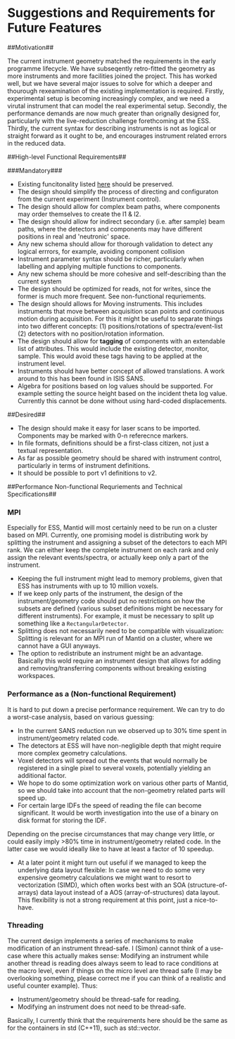 Suggestions and Requirements for Future Features
================================================

##Motivation##

The current instrument geometry matched the requirements in the early programme lifecycle. We have subseqently retro-fitted the geometry as more instruments and more facilities joined the project. This has worked well, but we have several major issues to solve for which a deeper and thourough rexeamination of the existing implementation is required. Firstly, experimental setup is becoming increasingly complex, and we need a virutal instrument that can model the real experimental setup. Secondly, the performance demands are now much greater than orignally designed for, particularly with the live-reduction challenge forethcoming at the ESS. Thirdly, the current syntax for describing instruments is not as logical or straight forward as it ought to be, and encourages instrument related errors in the reduced data.

##High-level Functional Requirements##

###Mandatory###

* Existing funcitonality listed [here](https://github.com/mantidproject/documents/blob/Instrument-Geometry/Design/Instrument-2.0/features-v1.md) should be preserved.
* The design should simplify the process of directing and configuraton from the current experiment (Instrument control).
* The design should allow for complex beam paths, where components may order themselves to create the l1 & l2.
* The design should allow for indirect secondary (i.e. after sample) beam paths, where the detectors and components may have different positions in real and 'neutronic' space.
* Any new schema should allow for thorough validation to detect any logical errrors, for example, avoiding component collision
* Instrument parameter syntax should be richer, particularly when labelling and applying multiple functions to components.
* Any new schema should be more cohesive and self-describing than the current system
* The design should be optimized for reads, not for writes, since the former is much more frequent. See non-functional requriements.
* The design should allows for Moving instruments. This includes instruments that move between acquisition scan points and continuous motion during acquisition. For this it might be useful to separate things into two different concepts: (1) positions/rotations of spectra/event-list (2) detectors with no position/rotation information.
* The design should allow for **tagging** of components with an extendable list of attributes. This would include the existing detector, monitor, sample. This would avoid these tags having to be applied at the instrument level.
* Instruments should have better concept of allowed translations. A work around to this has been found in ISIS SANS.
* Algebra for positions based on log values should be supported. For example setting the source height based on the incident theta log value. Currently this cannot be done without using hard-coded displacements.

##Desired##
* The design should make it easy for laser scans to be imported. Components may be marked with 0-n referecnce markers.
* In file formats, definitions should be a first-class citizen, not just a textual representation.
* As far as possible geometry should be shared with instrument control, particularly in terms of instrument definitions.
* It should be possible to port v1 definitions to v2.

##Performance Non-functional Requriements and Technical Specifications##

### MPI

Especially for ESS, Mantid will most certainly need to be run on a cluster based on MPI.
Currently, one promising model is distributing work by splitting the instrument and assigning a subset of the detectors to each MPI rank.
We can either keep the complete instrument on each rank and only assign the relevant events/spectra, or actually keep only a part of the instrument.

* Keeping the full instrument might lead to memory problems, given that ESS has instruments with up to 10 million voxels.
* If we keep only parts of the instrument, the design of the instrument/geometry code should put no restrictions on how the subsets are defined (various subset definitions might be necessary for different instruments). For example, it must be necessary to split up something like a `RectangularDetector`.
* Splitting does not necessarily need to be compatible with visualization: Splitting is relevant for an MPI run of Mantid on a cluster, where we cannot have a GUI anyways.
* The option to redistribute an instrument might be an advantage. Basically this wold require an instrument design that allows for adding and removing/transferring components without breaking existing workspaces.

### Performance as a (Non-functional Requirement)

It is hard to put down a precise performance requirement.
We can try to do a worst-case analysis, based on various guessing:

* In the current SANS reduction run we observed up to 30% time spent in instrument/geometry related code.
* The detectors at ESS will have non-negligible depth that might require more complex geometry calculations.
* Voxel detectors will spread out the events that would normally be registered in a single pixel to several voxels, potentially yielding an additional factor.
* We hope to do some optimization work on various other parts of Mantid, so we should take into account that the non-geometry related parts will speed up.
* For certain large IDFs the speed of reading the file can become significant.  It would be worth investigation into the use of a binary on disk format for storing the IDF.

Depending on the precise circumstances that may change very little, or could easily imply >80% time in instrument/geometry related code.
In the latter case we would ideally like to have at least a factor of 10 speedup.

* At a later point it might turn out useful if we managed to keep the underlying data layout flexible: In case we need to do some very expensive geometry calculations we might want to resort to vectorization (SIMD), which often works best with an SOA (structure-of-arrays) data layout instead of a AOS (array-of-structures) data layout. This flexibility is not a strong requirement at this point, just a nice-to-have.

### Threading

The current design implements a series of mechanisms to make modification of an instrument thread-safe.
I (Simon) cannot think of a use-case where this actually makes sense: Modifying an instrument while another thread is reading does always seem to lead to race conditions at the macro level, even if things on the micro level are thread safe (I may be overlooking something, please correct me if you can think of a realistic and useful counter example).
Thus:

* Instrument/geometry should be thread-safe for reading.
* Modifying an instrument does not need to be thread-safe.

Basically, I currently think that the requirements here should be the same as for the containers in std (C++11), such as std::vector.

